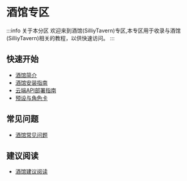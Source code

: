 # 酒馆专区

:::info 关于本分区
欢迎来到酒馆(SilliyTavern)专区,本专区用于收录与酒馆(SilliyTavern)相关的教程，以供快速访问。
:::

## 快速开始
- [酒馆简介](/docs/目录/前置知识区/AIGC专区/酒馆专区/酒馆简介/酒馆简介.md)
- [酒馆安装指南](/docs/目录/实践教程区/AIGC专区/角色扮演专区/酒馆专区/安装指南/酒馆/安装指南.md)
- [云端API部署指南](/docs/目录/实践教程区/AIGC专区/LLM专区/云端API部署指南/云端API部署指南.mdx)
- [预设与角色卡](/docs/目录/前置知识区/AIGC专区/酒馆专区/预设与角色卡/预设与角色卡.md)

## 常见问题
- [酒馆常见问题](/docs/目录/前置知识区/AIGC专区/酒馆专区/常见问题/常见问题.md)

## 建议阅读
- [酒馆建议阅读](/docs/目录/前置知识区/AIGC专区/酒馆专区/推荐阅读/建议阅读.md)
